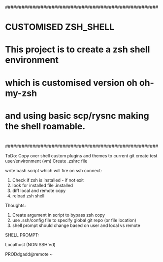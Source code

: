 ########################################################
# 						       #
#                CUSTOMISED ZSH_SHELL                  #
#						       #
# This project is to create a zsh shell environment    #
# which is customised version oh oh-my-zsh             #
# and using basic scp/rysnc making the shell roamable. #
#						       #
########################################################

ToDo:
Copy over shell custom plugins and themes to current git
create test user/environment (vm)
Create .zshrc file

write bash script which will fire on ssh connect:
  1. Check if zsh is installed - if not exit
  2. look for installed file .installed
  3. diff local and remote copy
  4. reload zsh shell



Thoughts:
  1. Create argument in script to bypass zsh copy
  2. use .ssh/config file to specify global git repo (or file location)
  3. shell prompt should change based on user and local vs remote


SHELL PROMPT:

Localhost (NON SSH'ed)

PRODdgadd@remote ~
